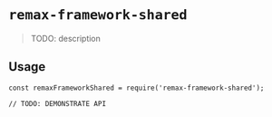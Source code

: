 # `remax-framework-shared`

> TODO: description

## Usage

```
const remaxFrameworkShared = require('remax-framework-shared');

// TODO: DEMONSTRATE API
```
